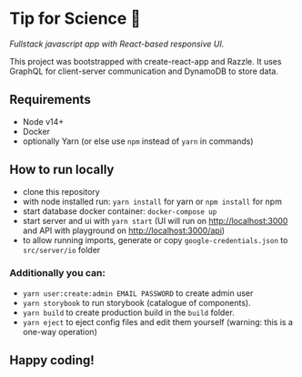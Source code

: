 # Tip for Science 🎯

_Fullstack javascript app with React-based responsive UI._

This project was bootstrapped with create-react-app and Razzle.
It uses GraphQL for client-server communication and DynamoDB to store data.

## Requirements

- Node v14+
- Docker
- optionally Yarn (or else use `npm` instead of `yarn` in commands)

## How to run locally

- clone this repository
- with node installed run: `yarn install` for yarn or `npm install` for npm
- start database docker container: `docker-compose up`
- start server and ui with `yarn start` (UI will run on [http://localhost:3000](http://localhost:3000) and API with playground on [http://localhost:3000/api](http://localhost:3000/api))
- to allow running imports, generate or copy `google-credentials.json` to `src/server/io` folder

### Additionally you can:

- `yarn user:create:admin EMAIL PASSWORD` to create admin user
- `yarn storybook` to run storybook (catalogue of components).
- `yarn build` to create production build in the `build` folder.
- `yarn eject` to eject config files and edit them yourself (warning: this is a one-way operation)

## Happy coding!
